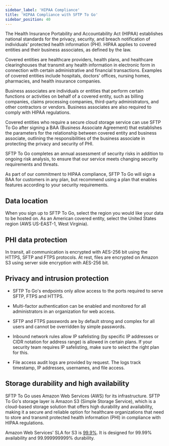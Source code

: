 ```yaml
---
sidebar_label: 'HIPAA Compliance'
title: 'HIPAA Compliance with SFTP To Go'
sidebar_position: 40
---
```


The Health Insurance Portability and Accountability Act (HIPAA) establishes national standards for the privacy, security, and breach notification of individuals' protected health information (PHI). HIPAA applies to covered entities and their business associates, as defined by the law.

Covered entities are healthcare providers, health plans, and healthcare clearinghouses that transmit any health information in electronic form in connection with certain administrative and financial transactions. Examples of covered entities include hospitals, doctors' offices, nursing homes, pharmacies, and health insurance companies.

Business associates are individuals or entities that perform certain functions or activities on behalf of a covered entity, such as billing companies, claims processing companies, third-party administrators, and other contractors or vendors. Business associates are also required to comply with HIPAA regulations.

Covered entities who require a secure cloud storage service can use SFTP To Go after signing a BAA (Business Associate Agreement) that establishes the parameters for the relationship between covered entity and business associate, outlining the responsibilities of the business associate in protecting the privacy and security of PHI.

SFTP To Go completes an annual assessment of security risks in addition to ongoing risk analysis, to ensure that our service meets changing security requirements and threats. 

As part of our commitment to HIPAA compliance, SFTP To Go will sign a BAA for customers in any plan, but recommend using a plan that enables features according to your security requirements.

## Data location

When you sign up to SFTP To Go, select the region you would like your data to be hosted on. As an American covered entity, select the United States region (AWS US-EAST-1, West Virginia).

## PHI data protection

In transit, all communication is encrypted with AES-256 bit using the HTTPS, SFTP and FTPS protocols. At rest, files are encrypted on Amazon S3 using server side encryption with AES-256 bit.

## Privacy and intrusion protection

* SFTP To Go's endpoints only allow access to the ports required to serve SFTP, FTPS and HTTPS.

* Multi-factor authentication can be enabled and monitored for all administrators in an organization for web access.

* SFTP and FTPS passwords are by default strong and complex for all users and cannot be overridden by simple passwords.

* Inbound network rules allow IP safelisting (by specific IP addresses or CIDR notation for address range) is allowed in certain plans. If your security team requires IP safelisting, make sure to select the right plan for this.

* File access audit logs are provided by request. The logs track timestamp, IP addresses, usernames, and file access. 

## Storage durability and high availability

SFTP To Go uses Amazon Web Services (AWS) for its infrastructure. SFTP To Go's storage layer is Amazon S3 (Simple Storage Service), which is a cloud-based storage solution that offers high durability and availability, making it a secure and reliable option for healthcare organizations that need to store and transmit protected health information (PHI) in compliance with HIPAA regulations.

Amazon Web Services' SLA for S3 is [99.9%](http://aws.amazon.com/s3/sla/). It is designed for 99.99% availability and 99.999999999% durability.

